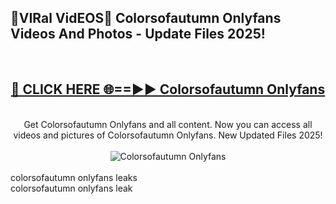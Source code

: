 <h2>🔴VIRal VidEOS🔴 Colorsofautumn Onlyfans Videos And Photos - Update Files 2025!</h2>
<br>
<div align="center">
<h2><a href="https://virallinks.top/odZfE0" rel="nofollow">🔴 CLICK HERE 🌐==►► Colorsofautumn Onlyfans</a></h2>
<br>
Get Colorsofautumn Onlyfans and all content. Now you can access all videos and pictures of Colorsofautumn Onlyfans. New Updated Files 2025!
<br>
<br>
<a href="https://virallinks.top/odZfE0" rel="nofollow" data-target="animated-image.originalLink"><img src="https://i.imgur.com/dJHk4Zq.gif)" alt="Colorsofautumn Onlyfans" style="max-width: 100%; display: inline-block;" data-target="animated-image.originalImage"></a>
</div>
<br>
colorsofautumn onlyfans leaks<br>
colorsofautumn onlyfans leak